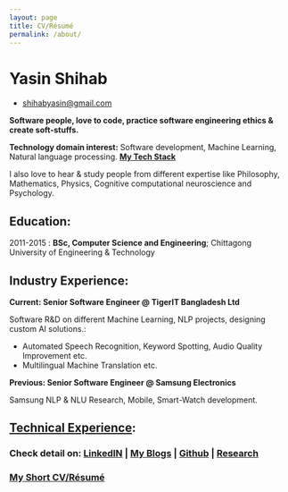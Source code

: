 ```yaml
---
layout: page
title: CV/Résumé
permalink: /about/
---
```


Yasin Shihab
============

- [shihabyasin@gmail.com]()

**Software people, love to code, practice software engineering ethics & create soft-stuffs.**

 **Technology domain interest:** Software development, Machine Learning, 
Natural language processing. [**My Tech Stack**](https://shihabyasin.github.io/my-tech-stack/2020/01/15/my-tech-stack.html)

 I also love to hear & study people from different expertise like Philosophy, Mathematics, Physics, Cognitive computational neuroscience and Psychology.

Education:
---------

2011-2015 :   **BSc, Computer Science and Engineering**; Chittagong University of Engineering & Technology

Industry Experience:
----------

**Current: Senior Software Engineer @ TigerIT Bangladesh Ltd**

Software R&D on different Machine Learning, NLP projects, designing custom AI solutions.:

* Automated Speech Recognition, Keyword Spotting, Audio Quality Improvement etc.
* Multilingual Machine Translation etc.

**Previous: Senior Software Engineer @ Samsung Electronics**

Samsung NLP & NLU Research, Mobile, Smart-Watch development.

[Technical Experience](https://shihabyasin.github.io/my-tech-stack/2020/01/15/my-tech-stack.html):
--------------------

### **Check detail on:**    [LinkedIN](https://www.linkedin.com/in/yasinshihab/) | [My Blogs](https://shihabyasin.github.io/) | [Github](https://github.com/ShihabYasin) | [Research](https://shihabyasin.github.io/rnd/2017/01/15/Research.html)

### [My Short CV/Résumé](https://github.com/ShihabYasin/shihabyasin.github.io/blob/gh-pages/cv/Yasin_Resume.pdf)  


